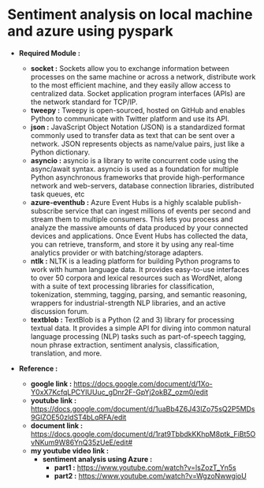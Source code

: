 # Sentiment analysis on local machine and azure using pyspark

* **Required Module :**
  * **socket :** Sockets allow you to exchange information between processes on the same machine or across a network, distribute work to the most efficient machine, and they easily allow access to centralized data. Socket application program interfaces (APIs) are the network standard for TCP/IP.
  * **tweepy :** Tweepy is open-sourced, hosted on GitHub and enables Python to communicate with Twitter platform and use its API.
  * **json :** JavaScript Object Notation (JSON) is a standardized format commonly used to transfer data as text that can be sent over a network. JSON represents objects as name/value pairs, just like a Python dictionary.
  * **asyncio :** asyncio is a library to write concurrent code using the async/await syntax.
  asyncio is used as a foundation for multiple Python asynchronous frameworks that provide high-performance network and web-servers, database connection libraries, distributed task queues, etc
  * **azure-eventhub :** Azure Event Hubs is a highly scalable publish-subscribe service that can ingest millions of events per second and stream them to multiple consumers. This lets you process and analyze the massive amounts of data produced by your connected devices and applications. Once Event Hubs has collected the data, you can retrieve, transform, and store it by using any real-time analytics provider or with batching/storage adapters.
  * **ntlk :** NLTK is a leading platform for building Python programs to work with human language data. It provides easy-to-use interfaces to over 50 corpora and lexical resources such as WordNet, along with a suite of text processing libraries for classification, tokenization, stemming, tagging, parsing, and semantic reasoning, wrappers for industrial-strength NLP libraries, and an active discussion forum.
  * **textblob :** TextBlob is a Python (2 and 3) library for processing textual data. It provides a simple API for diving into common natural language processing (NLP) tasks such as part-of-speech tagging, noun phrase extraction, sentiment analysis, classification, translation, and more.

* **Reference :**
  * **google link :** https://docs.google.com/document/d/1Xo-Y0xX7KcfqLPCYIUUuc_gDnr2F-GpYj2okBZ_ozm0/edit
  * **youtube link :** https://docs.google.com/document/d/1uaBb4Z6J43lZo75sQ2P5MDs9GlZOE50zldST4bLqRFA/edit
  * **document link :** https://docs.google.com/document/d/1rat9TbbdkKKhpM8ptk_FiBt5OvNKum9W86YnQ35zUeE/edit#
  * **my youtube video link :** 
    * **sentiment analysis using Azure :**
      * **part1 :** https://www.youtube.com/watch?v=lsZozT_Yn5s
      * **part2 :** https://www.youtube.com/watch?v=WgzoNwwgioU